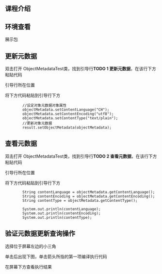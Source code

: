 
## 课程介绍



## 环境查看

展示包

## 更新元数据

双击打开 ObjectMetadataTest类，找到引导行**TODO 1 更新元数据**，在该行下方粘贴代码

引导行所在位置



将下方代码粘贴到引导行下方

```
        //设定对象元数据对象属性
        objectMetadata.setContentLanguage("CH");
        objectMetadata.setContentEncoding("utf8");
        objectMetadata.setContentType("text/plain");
        //更新对象元数据
        result.setObjectMetadata(objectMetadata);
```



## 查看元数据

双击打开 ObjectMetadataTest类，找到引导行**TODO 2 查看元数据**，在该行下方粘贴代码

引导行所在位置



将下方代码粘贴到引导行下方

```
        String contentLanguage = objectMetadata.getContentLanguage();
        String contentEncoding = objectMetadata.getContentEncoding();
        String contentType = objectMetadata.getContentType();

        System.out.println(contentLanguage);
        System.out.println(contentEncoding);
        System.out.println(contentType);
```

## 验证元数据更新查询操作

选择位于屏幕左边的小三角



单击后出现下图，单击箭头所指的第一项编译执行代码



在屏幕下方查看执行结果


